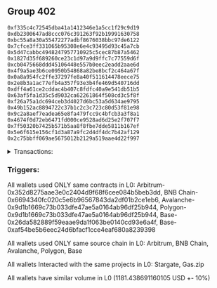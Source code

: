 ## Group 402

```0x1bc5a4454a16ddefc0ca520ba5b699ee54193f4e
0xf335c4c72545dba41a1412346e1a5cc1f29c9d19
0xdb2300647ad8ccc076c391263f92b19991630758
0xbc55a8a30a55472277adbf8676038bbc97de6122
0x7cfce3ff331065b95308e6e4c93495d93c45a7cb
0x5d47cabbc4948247957710925c5cec87b87a5462
0x1827d35f689260ce23c1d97a9d9ffc7c77559d6f
0xcb0475668ddd45106448e557b0eec2eadd2aae6d
0x4f9a5ae3b6ce0950b54868a82be8bcf2c464a67f
0x0a8a954fc2ffe37297fe8a40f511614478eece75
0x2e8b3a1ac77efb4a357f93e3b4fe469d540716dd
0xdff4a61ce2cddac4b407c8fdfc40a9e541db51b5
0x63af5fa1d35c5d9032ca62261864f508cd3c5f8f
0xf26a75a1dc694ceb3d4027d6bc53a5d634ae9795
0x49b152ac8894722c37b1c2c3c723c80d53f81e98
0x9c2a8aef7eadea65e8fa479fcc9c4bfcb3a3f8a1
0x4674f0d72eb6471fd000ce9528ad6d25e2f707f7
0x7f50320b7425b571b5aa8f8fbe7dde5811b167ef
0x5e6f615e156cf1d3a87a9fc2d4df4dc7b42af129
0x2c75bbff069ae5675012b2129a519aae4d22f997
```
<details>
<summary>Transactions:</summary>

Hashes: 

Wallet: 0x1bc5a4454a16ddefc0ca520ba5b699ee54193f4e

       Hash: 0x13345624818b29580b746ec68534f37efcc0ccd4b5aa670f799ad793f51b6257
         - source chain: Arbitrum
         - destination chain: BNB Chain
         - project: Stargate
         - contract: 0x352d8275aae3e0c2404d9f68f6cee084b5beb3dd
         - value USD: 31.250704895
       Hash: 0x883f34db83d38744cc961f01dd36099d4fd933bc39c6c1aff37a69181676f13d
         - source chain: BNB Chain
         - destination chain: Base
         - project: Stargate
         - contract: 0x6694340fc020c5e6b96567843da2df01b2ce1eb6
         - value USD: 29.500835415
       Hash: 0xa599ae3c1a0179a991dad9e863cf15e0d9a6d5d9d8ef01f061e166292dc707ac
         - source chain: Arbitrum
         - destination chain: BNB Chain
         - project: Stargate
         - contract: 0x352d8275aae3e0c2404d9f68f6cee084b5beb3dd
         - value USD: 264.694802572
       Hash: 0x6ac9cfcc71335fc2a60a35fd41a6e157b4620810758e42b2c3fa99b1fce51e57
         - source chain: BNB Chain
         - destination chain: Avalanche
         - project: Stargate
         - contract: 0x6694340fc020c5e6b96567843da2df01b2ce1eb6
         - value USD: 271.073915989
       Hash: 0xc6ec2fa06c2fe797c3d11208dd715fa0bc5028cb8fe16d498b7586d3d7326b72
         - source chain: Avalanche
         - destination chain: Polygon
         - project: Stargate
         - contract: 0x9d1b1669c73b033dfe47ae5a0164ab96df25b944
         - value USD: 267.770572028
       Hash: 0xa09e489327389dbe12468dcd1e8da1a516d21082f8b550059770d9e9f4e29b95
         - source chain: Polygon
         - destination chain: Base
         - project: Stargate
         - contract: 0x9d1b1669c73b033dfe47ae5a0164ab96df25b944
         - value USD: 268.948047277
       Hash: 0xe1ae559ca95580c7cf125b312354fb021b9c896a3ae6c5c6cc54d3a472216969
         - source chain: Base
         - destination chain: Arbitrum
         - project: Gas.zip
         - contract: 0x26da582889f59eaae9da1f063be0140cd93e6a4f
         - value USD: 7.984810477e-05
       Hash: 0x889e5f1fe3aac3b9a4607545b0cc8d4bd82e2af55224346089fb843eacad3900
         - source chain: Base
         - destination chain: Optimism
         - project: Stargate
         - contract: 0xaf54be5b6eec24d6bfacf1cce4eaf680a8239398
         - value USD: 48.199733136
Wallet: 0xf335c4c72545dba41a1412346e1a5cc1f29c9d19

       Hash:0xadf134a6c7205fc664542605edbe8ae9cfeaaf9c90ccfad14aae0ac2d2250803
         - source chain: Arbitrum
         - destination chain: BNB Chain
         - project: Stargate
         - contract: 0x352d8275aae3e0c2404d9f68f6cee084b5beb3dd
         - value USD: 29.039413235
       Hash:0x1d5ed0825b0ee332f1d7a297d32c2ab153c198c289a217e945e33d107b167f74
         - source chain: BNB Chain
         - destination chain: Base
         - project: Stargate
         - contract: 0x6694340fc020c5e6b96567843da2df01b2ce1eb6
         - value USD: 27.086962798
       Hash:0xb45a39f34c37764196e6153072a7eec05d4cec84ba13a59cb2a2f39551232b34
         - source chain: Base
         - destination chain: Arbitrum
         - project: Stargate
         - contract: 0xaf54be5b6eec24d6bfacf1cce4eaf680a8239398
         - value USD: 24.824619678
       Hash:0x892736f704ab0104ecff815e46213ccef8d2f765bd83d33d4abee3617c9574e1
         - source chain: Arbitrum
         - destination chain: BNB Chain
         - project: Stargate
         - contract: 0x352d8275aae3e0c2404d9f68f6cee084b5beb3dd
         - value USD: 268.546222024
       Hash:0xf1b2aea62a347e97827acbe0537457d8811d944cf387947c72c66f60fee2f61e
         - source chain: BNB Chain
         - destination chain: Avalanche
         - project: Stargate
         - contract: 0x6694340fc020c5e6b96567843da2df01b2ce1eb6
         - value USD: 276.063960579
       Hash:0xd1b1acc15b74491c0c7eab63116a8f3f0318576d6608d9099c2e6a4ae7148ec7
         - source chain: Avalanche
         - destination chain: Polygon
         - project: Stargate
         - contract: 0x9d1b1669c73b033dfe47ae5a0164ab96df25b944
         - value USD: 272.458841949
       Hash:0x6cdb2794de624aa13281500101ccbcc5e48376bbcb9741ab2f229fb655d2b280
         - source chain: Polygon
         - destination chain: Base
         - project: Stargate
         - contract: 0x9d1b1669c73b033dfe47ae5a0164ab96df25b944
         - value USD: 274.122096295
       Hash:0x7577b1644479906daba4668f71a115c31c9b69b72353433bacdb73469c0eacf2
         - source chain: Base
         - destination chain: Base
         - project: Gas.zip
         - contract: 0x26da582889f59eaae9da1f063be0140cd93e6a4f
         - value USD: 0.0001462386638
       Hash:0x19fb156f52abc702ebca4cdd0ed4a12c728704bbbe93e6e61866572854a11e43
         - source chain: Base
         - destination chain: Optimism
         - project: Stargate
         - contract: 0xaf54be5b6eec24d6bfacf1cce4eaf680a8239398
         - value USD: 50.512915614
Wallet: 0xdb2300647ad8ccc076c391263f92b19991630758

       Hash:0x76506ac9fdf121201d4cfbefd2b441a4f3edd791eb85d5ba916d99c6155d6d86
         - source chain: Arbitrum
         - destination chain: BNB Chain
         - project: Stargate
         - contract: 0x352d8275aae3e0c2404d9f68f6cee084b5beb3dd
         - value USD: 31.671395362
       Hash:0xf2b087c2b0fe066fc8b46eff46211e30e524c7732088a3dc2cfa73793e8167ec
         - source chain: BNB Chain
         - destination chain: Base
         - project: Stargate
         - contract: 0x6694340fc020c5e6b96567843da2df01b2ce1eb6
         - value USD: 29.8651571
       Hash:0x6269c263a864ba54b2e12e81174a0fb00b2fa790591e909cc1c1b6a63cdf4f1f
         - source chain: Base
         - destination chain: Arbitrum
         - project: Stargate
         - contract: 0xaf54be5b6eec24d6bfacf1cce4eaf680a8239398
         - value USD: 27.54058391
       Hash:0x01427e5659a174a7d36f0dcb54df7b5866269dd741610adc02058249b232a25b
         - source chain: Arbitrum
         - destination chain: BNB Chain
         - project: Stargate
         - contract: 0x352d8275aae3e0c2404d9f68f6cee084b5beb3dd
         - value USD: 256.127228193
       Hash:0x6f0d58bed786721ca65f2d9a302a6c201f9cf9cfafee47eba0b8ac7419e5c175
         - source chain: BNB Chain
         - destination chain: Avalanche
         - project: Stargate
         - contract: 0x6694340fc020c5e6b96567843da2df01b2ce1eb6
         - value USD: 255.792202375
       Hash:0x90fa10ec50a4f8b329de49dbcd9a3b47ec9da5857c3a636f411d01f8f02c21b7
         - source chain: Avalanche
         - destination chain: Polygon
         - project: Stargate
         - contract: 0x9d1b1669c73b033dfe47ae5a0164ab96df25b944
         - value USD: 253.092155248
       Hash:0x7cdcfa0552948a610cdc28faeb4314e8320d5cfe5b7a10cefe83493e8aa74741
         - source chain: Polygon
         - destination chain: Base
         - project: Stargate
         - contract: 0x9d1b1669c73b033dfe47ae5a0164ab96df25b944
         - value USD: 254.308492796
       Hash:0x279f5b55673a69fc4326a972bbcf791322fa6ca59787665b1c5c62cd79d6f108
         - source chain: Base
         - destination chain: Base
         - project: Gas.zip
         - contract: 0x26da582889f59eaae9da1f063be0140cd93e6a4f
         - value USD: 7.924999163e-05
       Hash:0x3ee5a2f5499aa975c74b1078d4a8fdb7688b3afa2a026d83e173febb07c50568
         - source chain: Base
         - destination chain: Optimism
         - project: Stargate
         - contract: 0xaf54be5b6eec24d6bfacf1cce4eaf680a8239398
         - value USD: 52.130154547
Wallet: 0xbc55a8a30a55472277adbf8676038bbc97de6122

       Hash:0x5b9010537dcad84225bd0034f281cc6c821bb0e9c93fe7d4114959374c7bd846
         - source chain: Arbitrum
         - destination chain: BNB Chain
         - project: Stargate
         - contract: 0x352d8275aae3e0c2404d9f68f6cee084b5beb3dd
         - value USD: 30.099553453
       Hash:0x266eafffc2048a0a0b82157815ae7bbb3e746a470c6b3a981c462e031bad7849
         - source chain: BNB Chain
         - destination chain: Base
         - project: Stargate
         - contract: 0x6694340fc020c5e6b96567843da2df01b2ce1eb6
         - value USD: 28.375633682
       Hash:0xb378e94289fbb74b2a892c546b8f66c3cb06bb27d7bbae8f1c75299db7027d2e
         - source chain: Base
         - destination chain: Arbitrum
         - project: Stargate
         - contract: 0xaf54be5b6eec24d6bfacf1cce4eaf680a8239398
         - value USD: 26.076364794
       Hash:0xee9f8b4635018eeda03ab8b15da3a2c6403fe3ed06328f919c8000f73cd65560
         - source chain: Arbitrum
         - destination chain: BNB Chain
         - project: Stargate
         - contract: 0x352d8275aae3e0c2404d9f68f6cee084b5beb3dd
         - value USD: 253.449303794
       Hash:0xbe481ce6f5540feedc5afc43abe9dc1452a078d82039ad366f67fc1885f18f6e
         - source chain: BNB Chain
         - destination chain: Avalanche
         - project: Stargate
         - contract: 0x6694340fc020c5e6b96567843da2df01b2ce1eb6
         - value USD: 260.17315744
       Hash:0xadaeb5dd3c859d04c4ec3b7f7494a16df2ab5564fde0ea88494b32ac73577ec4
         - source chain: Avalanche
         - destination chain: Polygon
         - project: Stargate
         - contract: 0x9d1b1669c73b033dfe47ae5a0164ab96df25b944
         - value USD: 257.868766583
       Hash:0xde8de4ffdb3f951443c60e839383e9ddb3c00d03b7ad098365876a5c5019537f
         - source chain: Polygon
         - destination chain: Base
         - project: Stargate
         - contract: 0x9d1b1669c73b033dfe47ae5a0164ab96df25b944
         - value USD: 259.130582834
       Hash:0x8b734177b1d9c3fef43af3c699f02f73965055bdac6d3261b22df34ce166a4c0
         - source chain: Base
         - destination chain: Arbitrum
         - project: Gas.zip
         - contract: 0x26da582889f59eaae9da1f063be0140cd93e6a4f
         - value USD: 0.0001151367803
       Hash:0xc1498ac188887192bd0e76b7058a3395b44e53ef04faef5c76677d86963fbdf2
         - source chain: Base
         - destination chain: Optimism
         - project: Stargate
         - contract: 0xaf54be5b6eec24d6bfacf1cce4eaf680a8239398
         - value USD: 53.384917757
Wallet: 0x7cfce3ff331065b95308e6e4c93495d93c45a7cb

       Hash:0xef918f5b70f11a89d8147e90193933c8f1e64b640bb2496a31506a309f651294
         - source chain: Arbitrum
         - destination chain: BNB Chain
         - project: Stargate
         - contract: 0x352d8275aae3e0c2404d9f68f6cee084b5beb3dd
         - value USD: 30.645336015
       Hash:0x6c358fc9da1acff38bcdc0daab6c6dfbfe17bf673b87442c053cd92baa45169b
         - source chain: BNB Chain
         - destination chain: Base
         - project: Stargate
         - contract: 0x6694340fc020c5e6b96567843da2df01b2ce1eb6
         - value USD: 28.81676281
       Hash:0x11b8c81c89891a0014c34c3d065e68eb5d88b738660578183ca73c131a1c7c85
         - source chain: Base
         - destination chain: Arbitrum
         - project: Stargate
         - contract: 0xaf54be5b6eec24d6bfacf1cce4eaf680a8239398
         - value USD: 26.474597278
       Hash:0xbb397b8c520c31480b04485412ee6243bd04e81bdbbc1ef82968476efde4afb6
         - source chain: Arbitrum
         - destination chain: BNB Chain
         - project: Stargate
         - contract: 0x352d8275aae3e0c2404d9f68f6cee084b5beb3dd
         - value USD: 253.01018006
       Hash:0x341c7b2535eb98b18255dae7edf66763ffacf6593bc3691b3563e8db3c7b94b7
         - source chain: BNB Chain
         - destination chain: Avalanche
         - project: Stargate
         - contract: 0x6694340fc020c5e6b96567843da2df01b2ce1eb6
         - value USD: 259.570556137
       Hash:0x4a9fa2cd407414ed4478463995a53879d44b28d70db9d0aeec96af1e1568603a
         - source chain: Avalanche
         - destination chain: Polygon
         - project: Stargate
         - contract: 0x9d1b1669c73b033dfe47ae5a0164ab96df25b944
         - value USD: 257.313553502
       Hash:0x28aaeb45b3256edfb7c526ab8669b353d63833ac2feaa19a863b9ad48395dca7
         - source chain: Polygon
         - destination chain: Base
         - project: Stargate
         - contract: 0x9d1b1669c73b033dfe47ae5a0164ab96df25b944
         - value USD: 258.528643882
       Hash:0x197b9deec2f32bbd8d45689726ceffa61d410b5eb9f8eb0ffd5a029709143b17
         - source chain: Base
         - destination chain: Base
         - project: Gas.zip
         - contract: 0x26da582889f59eaae9da1f063be0140cd93e6a4f
         - value USD: 3.199905322e-05
       Hash:0xe20a8ef82057bfb9076b94d07158be45ac918908eea853263e16f60e298a03d4
         - source chain: Base
         - destination chain: Optimism
         - project: Stargate
         - contract: 0xaf54be5b6eec24d6bfacf1cce4eaf680a8239398
         - value USD: 49.471432447
Wallet: 0x5d47cabbc4948247957710925c5cec87b87a5462

       Hash:0xac36c2883f005dbd6a5812ae3723ed6cce0ef19f3e42c43e9a9b8385263d16e8
         - source chain: Arbitrum
         - destination chain: BNB Chain
         - project: Stargate
         - contract: 0x352d8275aae3e0c2404d9f68f6cee084b5beb3dd
         - value USD: 29.856073123
       Hash:0xe7dbd4511912484aae22eeacd9137054d58bb7c245aaad64cf4e3c8c620eaacf
         - source chain: BNB Chain
         - destination chain: Base
         - project: Stargate
         - contract: 0x6694340fc020c5e6b96567843da2df01b2ce1eb6
         - value USD: 28.056110837
       Hash:0xb95a87fe32041d041fb5fd5a310ffabe1479713b6b816b626ecae3445f4ec49c
         - source chain: Base
         - destination chain: Arbitrum
         - project: Stargate
         - contract: 0xaf54be5b6eec24d6bfacf1cce4eaf680a8239398
         - value USD: 25.895735766
       Hash:0x40c4963081dcfa4303f3187ba219a512fcccf0703525369818bdf4075759eed5
         - source chain: Arbitrum
         - destination chain: BNB Chain
         - project: Stargate
         - contract: 0x352d8275aae3e0c2404d9f68f6cee084b5beb3dd
         - value USD: 264.268574456
       Hash:0xbf071068196f225df7bcd7469d2274dd4c5b9825d19c681986e0a8d55dcbe23f
         - source chain: BNB Chain
         - destination chain: Avalanche
         - project: Stargate
         - contract: 0x6694340fc020c5e6b96567843da2df01b2ce1eb6
         - value USD: 262.621949638
       Hash:0xb87eb351fd9701b058a7471350c40c5fdaa0c01203d0b97e5cce57e4eedfcf76
         - source chain: Avalanche
         - destination chain: Polygon
         - project: Stargate
         - contract: 0x9d1b1669c73b033dfe47ae5a0164ab96df25b944
         - value USD: 261.032004606
       Hash:0xfbf50dbeec931b0e4b7e17067280fe4a3a1bc05298cd0d55c265df89603c3a82
         - source chain: Polygon
         - destination chain: Base
         - project: Stargate
         - contract: 0x9d1b1669c73b033dfe47ae5a0164ab96df25b944
         - value USD: 262.056919626
       Hash:0x03769d6558b44a440c01a48a9845107f9bbd17827c2680b64b97827a5b3851a5
         - source chain: Base
         - destination chain: Metis
         - project: Gas.zip
         - contract: 0x26da582889f59eaae9da1f063be0140cd93e6a4f
         - value USD: 1.169044009e-06
       Hash:0x36aba9f4646c992ccae63b4efa95d4bb8a6033ccb60ca15a4504cb8ec6fe29ed
         - source chain: Base
         - destination chain: Optimism
         - project: Stargate
         - contract: 0xaf54be5b6eec24d6bfacf1cce4eaf680a8239398
         - value USD: 47.183470966
Wallet: 0x1827d35f689260ce23c1d97a9d9ffc7c77559d6f

       Hash:0x797297adedd014dcc17aa1716cb2f7ada9254ab28b7ede832c83d7168e5523ce
         - source chain: Arbitrum
         - destination chain: BNB Chain
         - project: Stargate
         - contract: 0x352d8275aae3e0c2404d9f68f6cee084b5beb3dd
         - value USD: 28.896037157
       Hash:0xe213d9889f95e1d69bbd71af1636535a2e75135ba450ad9aa86646bedccb8b13
         - source chain: BNB Chain
         - destination chain: Base
         - project: Stargate
         - contract: 0x6694340fc020c5e6b96567843da2df01b2ce1eb6
         - value USD: 27.006812247
       Hash:0x0ce538500dae1d55f3874e2151eb2bdafd8b36ed946fba0e2626b7d8b2784723
         - source chain: Base
         - destination chain: Arbitrum
         - project: Stargate
         - contract: 0xaf54be5b6eec24d6bfacf1cce4eaf680a8239398
         - value USD: 24.816646621
       Hash:0xe2f8305110adcdf49d55c89dd1333866c1add34c69fcd81da32106e82b703e3a
         - source chain: Arbitrum
         - destination chain: BNB Chain
         - project: Stargate
         - contract: 0x352d8275aae3e0c2404d9f68f6cee084b5beb3dd
         - value USD: 266.889717631
       Hash:0x51966b2007a6e1552b8bea490905d9c43cb36e487802d7ec9c02f9c4bd88b417
         - source chain: BNB Chain
         - destination chain: Avalanche
         - project: Stargate
         - contract: 0x6694340fc020c5e6b96567843da2df01b2ce1eb6
         - value USD: 265.076975895
       Hash:0x975840826a54cad34f73571bc1953747a3275a3cf57c32aa9fd82214a3244d59
         - source chain: Avalanche
         - destination chain: Polygon
         - project: Stargate
         - contract: 0x9d1b1669c73b033dfe47ae5a0164ab96df25b944
         - value USD: 262.479739891
       Hash:0xe9a3e1be43ef765b1e5f29d7a5c884c7e30a18596aa8ffdbc6719d27f2396bcf
         - source chain: Polygon
         - destination chain: Base
         - project: Stargate
         - contract: 0x9d1b1669c73b033dfe47ae5a0164ab96df25b944
         - value USD: 263.946610094
       Hash:0x8e40b7300e63f44512450d036160626ab379d511d72ca2157c7d74c46aa4e5fc
         - source chain: Base
         - destination chain: Linea
         - project: Gas.zip
         - contract: 0x26da582889f59eaae9da1f063be0140cd93e6a4f
         - value USD: 0.0001070622528
       Hash:0xb721ee0bbc797caa1d24ff64955e25c529cbff423467305349775324ee05aacc
         - source chain: Base
         - destination chain: Optimism
         - project: Stargate
         - contract: 0xaf54be5b6eec24d6bfacf1cce4eaf680a8239398
         - value USD: 50.756668335
Wallet: 0xcb0475668ddd45106448e557b0eec2eadd2aae6d

       Hash:0x94446cf403ea9549441ba1be078b877aaf1fefac5f204ca731ffd5694021b97d
         - source chain: Arbitrum
         - destination chain: BNB Chain
         - project: Stargate
         - contract: 0x352d8275aae3e0c2404d9f68f6cee084b5beb3dd
         - value USD: 31.358786032
       Hash:0xbbc5c2e9009b97f9c9e379e854fa7bae09a3d459746fbf562e71ca64dec6a07c
         - source chain: BNB Chain
         - destination chain: Base
         - project: Stargate
         - contract: 0x6694340fc020c5e6b96567843da2df01b2ce1eb6
         - value USD: 29.607702816
       Hash:0xccaf320fcdd6f8e7f48ecc7af73f6c0c4f642e01e1d6e6047c2dfefcd094a611
         - source chain: Base
         - destination chain: Arbitrum
         - project: Stargate
         - contract: 0xaf54be5b6eec24d6bfacf1cce4eaf680a8239398
         - value USD: 27.296213626
       Hash:0x860cfdbf982b328039821416553d3698ede3c47c7839c1b20fb15bdfba9a9e91
         - source chain: Arbitrum
         - destination chain: BNB Chain
         - project: Stargate
         - contract: 0x352d8275aae3e0c2404d9f68f6cee084b5beb3dd
         - value USD: 260.077719479
       Hash:0x9b94cc8f7a1730a3dfacdb0d34402ffb4172cb362f29586b058aeb85f4fca1d8
         - source chain: BNB Chain
         - destination chain: Avalanche
         - project: Stargate
         - contract: 0x6694340fc020c5e6b96567843da2df01b2ce1eb6
         - value USD: 257.264975171
       Hash:0x44e8644d626e15c549a2b167a4937bbbeb178e37cf367031b26e6a46f5895ab1
         - source chain: Avalanche
         - destination chain: Polygon
         - project: Stargate
         - contract: 0x9d1b1669c73b033dfe47ae5a0164ab96df25b944
         - value USD: 253.539668534
       Hash:0x4a073e11c212e2e47879ff749ebfd20301c2f6ca9377a26e3b05ae49fe629491
         - source chain: Polygon
         - destination chain: Base
         - project: Stargate
         - contract: 0x9d1b1669c73b033dfe47ae5a0164ab96df25b944
         - value USD: 255.003750783
       Hash:0x0a45c590a6ac0ee87dd4352ee5cc1fa7d95ef9114a02e6ede3c0f86e977b2bdd
         - source chain: Base
         - destination chain: Metis
         - project: Gas.zip
         - contract: 0x26da582889f59eaae9da1f063be0140cd93e6a4f
         - value USD: 2.495459327e-06
       Hash:0x129eaa424959e86fda0377f7b61b4ef5f8cadc1e4e24e6672e93bc29e301a820
         - source chain: Base
         - destination chain: Optimism
         - project: Stargate
         - contract: 0xaf54be5b6eec24d6bfacf1cce4eaf680a8239398
         - value USD: 49.113357213
Wallet: 0x4f9a5ae3b6ce0950b54868a82be8bcf2c464a67f

       Hash:0x31fcced650a678cc9f0764cf9894f1375568b23782905b045737850cb44ee706
         - source chain: Arbitrum
         - destination chain: BNB Chain
         - project: Stargate
         - contract: 0x352d8275aae3e0c2404d9f68f6cee084b5beb3dd
         - value USD: 30.986708294
       Hash:0xde8d8d98b3c6ef9c3eb8493fab9e3e5ab215b26b2337ebb428580389a3558c0c
         - source chain: BNB Chain
         - destination chain: Base
         - project: Stargate
         - contract: 0x6694340fc020c5e6b96567843da2df01b2ce1eb6
         - value USD: 29.193835718
       Hash:0xc7f065c1241bbc225ac90e4e9925b225dec4710b4fe3aaa58844a963ef3a580c
         - source chain: Base
         - destination chain: Arbitrum
         - project: Stargate
         - contract: 0xaf54be5b6eec24d6bfacf1cce4eaf680a8239398
         - value USD: 26.882599808
       Hash:0x09fe518b4fcb35a8da75f2d3369d38184c032066a4dbf694c137be4f56cf8af2
         - source chain: Arbitrum
         - destination chain: BNB Chain
         - project: Stargate
         - contract: 0x352d8275aae3e0c2404d9f68f6cee084b5beb3dd
         - value USD: 262.25523094
       Hash:0x2a6fee7b48be6b50c57242cf71ce96ea0c53e4bb3f5c165aded4c49fe92c7b20
         - source chain: BNB Chain
         - destination chain: Avalanche
         - project: Stargate
         - contract: 0x6694340fc020c5e6b96567843da2df01b2ce1eb6
         - value USD: 268.157350263
       Hash:0x8afd03f75a1e13ee71c9c3295c9ad11308b49efec778252bd0fac8e6037e6af5
         - source chain: Avalanche
         - destination chain: Polygon
         - project: Stargate
         - contract: 0x9d1b1669c73b033dfe47ae5a0164ab96df25b944
         - value USD: 265.773713693
       Hash:0x09f37bdfb5208e470d93ee2a92e5203c7c6cebc2e2af889e490868942f110e56
         - source chain: Polygon
         - destination chain: Base
         - project: Stargate
         - contract: 0x9d1b1669c73b033dfe47ae5a0164ab96df25b944
         - value USD: 267.351701594
       Hash:0x82c49c99460bb9d49ee3cf96619184c1788393640042ac138412ba422a91be95
         - source chain: Base
         - destination chain: Scroll
         - project: Gas.zip
         - contract: 0x26da582889f59eaae9da1f063be0140cd93e6a4f
         - value USD: 5.951225787e-05
       Hash:0xe917767901bcead59ca6c8325f5789bf59fd6e1e56cbe66017a06588b30fad9e
         - source chain: Base
         - destination chain: Optimism
         - project: Stargate
         - contract: 0xaf54be5b6eec24d6bfacf1cce4eaf680a8239398
         - value USD: 52.819284683
Wallet: 0x0a8a954fc2ffe37297fe8a40f511614478eece75

       Hash:0xc431843aa85d95816fc02892db359d2fb64da648088e6c0f46478905bd796c44
         - source chain: Arbitrum
         - destination chain: BNB Chain
         - project: Stargate
         - contract: 0x352d8275aae3e0c2404d9f68f6cee084b5beb3dd
         - value USD: 31.20267172
       Hash:0x11069a715420af1435488fe6809887c20bd49bfd81e1740d9dff2de404e4e233
         - source chain: BNB Chain
         - destination chain: Base
         - project: Stargate
         - contract: 0x6694340fc020c5e6b96567843da2df01b2ce1eb6
         - value USD: 29.437723508
       Hash:0xdf561976582d2dc0ecb6035219eee7a91f93be3e1abcaafdb2105969ac8cf759
         - source chain: Base
         - destination chain: Arbitrum
         - project: Stargate
         - contract: 0xaf54be5b6eec24d6bfacf1cce4eaf680a8239398
         - value USD: 27.173747064
       Hash:0x49325f065465c3b8611df13320e0787642ae36d5443ba13e827857e0985fc22f
         - source chain: Arbitrum
         - destination chain: BNB Chain
         - project: Stargate
         - contract: 0x352d8275aae3e0c2404d9f68f6cee084b5beb3dd
         - value USD: 251.063863834
       Hash:0x8900502fece246e4713668a5cc2f68db3f6c4b16a78088e484cac64212a581f9
         - source chain: BNB Chain
         - destination chain: Avalanche
         - project: Stargate
         - contract: 0x6694340fc020c5e6b96567843da2df01b2ce1eb6
         - value USD: 256.280558302
       Hash:0xc2ca31926f66831f59eef5e558f20c59e8bbe5b3af76c16b3f28776517505d8e
         - source chain: Avalanche
         - destination chain: Polygon
         - project: Stargate
         - contract: 0x9d1b1669c73b033dfe47ae5a0164ab96df25b944
         - value USD: 253.801968552
       Hash:0x05d0162f82b2be3657294472ed013046fb72df96143ae16f7f9d81f8a9a7835a
         - source chain: Polygon
         - destination chain: Base
         - project: Stargate
         - contract: 0x9d1b1669c73b033dfe47ae5a0164ab96df25b944
         - value USD: 255.166039803
       Hash:0x3cc07670805bb257a66eaa0c91c601ee7bf623621453bb385d1506ad2d3ab988
         - source chain: Base
         - destination chain: Arbitrum
         - project: Gas.zip
         - contract: 0x26da582889f59eaae9da1f063be0140cd93e6a4f
         - value USD: 0.0001052679134
       Hash:0x3afd35c3021912941f9ab4e8dc4324e83cea9390bd36daff744db1c49b1fe1d8
         - source chain: Base
         - destination chain: Optimism
         - project: Stargate
         - contract: 0xaf54be5b6eec24d6bfacf1cce4eaf680a8239398
         - value USD: 48.56345308
Wallet: 0x2e8b3a1ac77efb4a357f93e3b4fe469d540716dd

       Hash:0xda87f38c262dfc953d4d60d8b2c3ff53e0fefa5123b38d3764dad405058ce977
         - source chain: Arbitrum
         - destination chain: BNB Chain
         - project: Stargate
         - contract: 0x352d8275aae3e0c2404d9f68f6cee084b5beb3dd
         - value USD: 30.561456324
       Hash:0x560ca21da75bac7a427940d4f0de1a08af35fa0d8909a4e444e98e25b6332c72
         - source chain: BNB Chain
         - destination chain: Base
         - project: Stargate
         - contract: 0x6694340fc020c5e6b96567843da2df01b2ce1eb6
         - value USD: 28.750281787
       Hash:0xb93f9f45414990ae04c006a4894b3a99caf4f131506ff68dffb36b9e4bd44381
         - source chain: Base
         - destination chain: Arbitrum
         - project: Stargate
         - contract: 0xaf54be5b6eec24d6bfacf1cce4eaf680a8239398
         - value USD: 26.501302829
       Hash:0x2f9583c456afc250a8cb55bbd8635ef9b165db847f34974c80d02f61a0e72f8c
         - source chain: Arbitrum
         - destination chain: BNB Chain
         - project: Stargate
         - contract: 0x352d8275aae3e0c2404d9f68f6cee084b5beb3dd
         - value USD: 263.819956228
       Hash:0xbbe8c0d80b8fb4187693a3c26059738b7d8509f9badbac0e9c3d0b87082b6604
         - source chain: BNB Chain
         - destination chain: Avalanche
         - project: Stargate
         - contract: 0x6694340fc020c5e6b96567843da2df01b2ce1eb6
         - value USD: 269.520647789
       Hash:0xa3a9c66b924726e255df8d4957f66f8cbfac1e57f0e9590ef51bbd220bede6e2
         - source chain: Avalanche
         - destination chain: Polygon
         - project: Stargate
         - contract: 0x9d1b1669c73b033dfe47ae5a0164ab96df25b944
         - value USD: 266.143617568
       Hash:0x7795aeea880180b7609f076cf7b42b616502a77bf94177bd20b334fd78453bad
         - source chain: Polygon
         - destination chain: Base
         - project: Stargate
         - contract: 0x9d1b1669c73b033dfe47ae5a0164ab96df25b944
         - value USD: 267.166845284
       Hash:0x34e0c4421a5e1b04e6dc484b4f19dae469d999f423e5314dfadf692d803361cb
         - source chain: Base
         - destination chain: Scroll
         - project: Gas.zip
         - contract: 0x26da582889f59eaae9da1f063be0140cd93e6a4f
         - value USD: 2.661603492e-05
       Hash:0xc885f362961ccd71bbd8e3d7fba1b68a722f930ea6cc99e02b51143c4424176e
         - source chain: Base
         - destination chain: Optimism
         - project: Stargate
         - contract: 0xaf54be5b6eec24d6bfacf1cce4eaf680a8239398
         - value USD: 48.030535823
Wallet: 0xdff4a61ce2cddac4b407c8fdfc40a9e541db51b5

       Hash:0xdae325d40e2d703f7c2c981443b5e892d485b1ff3d58c3df6dce95ad118ff0bc
         - source chain: Arbitrum
         - destination chain: BNB Chain
         - project: Stargate
         - contract: 0x352d8275aae3e0c2404d9f68f6cee084b5beb3dd
         - value USD: 29.521265811
       Hash:0x40dc163f1dfff9ce6a414f21e053ecb398001a13b86733dcc65ded95cccd33c7
         - source chain: BNB Chain
         - destination chain: Base
         - project: Stargate
         - contract: 0x6694340fc020c5e6b96567843da2df01b2ce1eb6
         - value USD: 27.802598859
       Hash:0x6650f2768b2331e85252237774998a30d6a5baa03ef3d9a75887f712bf3c570d
         - source chain: Base
         - destination chain: Arbitrum
         - project: Stargate
         - contract: 0xaf54be5b6eec24d6bfacf1cce4eaf680a8239398
         - value USD: 25.425821934
       Hash:0x6eee12a54325a5238852a57730903507dbe8882e86c6a3ca1560395ebc76f91b
         - source chain: Arbitrum
         - destination chain: BNB Chain
         - project: Stargate
         - contract: 0x352d8275aae3e0c2404d9f68f6cee084b5beb3dd
         - value USD: 257.322739668
       Hash:0xb40b7292a030dd211fd3fbe9e73fdf9f6a2df2cc10160ade5a85f8568d2f4498
         - source chain: BNB Chain
         - destination chain: Avalanche
         - project: Stargate
         - contract: 0x6694340fc020c5e6b96567843da2df01b2ce1eb6
         - value USD: 254.960798119
       Hash:0x56cfd1a22a39e227221249612152e17c3a86e60d803f7c17e6dbae0b56001c3b
         - source chain: Avalanche
         - destination chain: Polygon
         - project: Stargate
         - contract: 0x9d1b1669c73b033dfe47ae5a0164ab96df25b944
         - value USD: 251.742494033
       Hash:0x3e94da82bff22391e8b99ea64b6b5bdb00ef841c48a754e261fd62a97a7f5917
         - source chain: Polygon
         - destination chain: Base
         - project: Stargate
         - contract: 0x9d1b1669c73b033dfe47ae5a0164ab96df25b944
         - value USD: 252.701545493
       Hash:0xa4d1a3bd90b6fbe8279a733e8fdb73729f35edf143488d150cd4911568569a52
         - source chain: Base
         - destination chain: Base
         - project: Gas.zip
         - contract: 0x26da582889f59eaae9da1f063be0140cd93e6a4f
         - value USD: 7.536225619e-05
       Hash:0xe0b210a2818576b8690a0ec29278b81fb64830d5c9caca65598e947f711bc378
         - source chain: Base
         - destination chain: Optimism
         - project: Stargate
         - contract: 0xaf54be5b6eec24d6bfacf1cce4eaf680a8239398
         - value USD: 46.705703328
Wallet: 0x63af5fa1d35c5d9032ca62261864f508cd3c5f8f

       Hash:0xabc876dc5205f0f63350919239689fc6953f03bd7a168b2c95837f4c0a6e40aa
         - source chain: Arbitrum
         - destination chain: BNB Chain
         - project: Stargate
         - contract: 0x352d8275aae3e0c2404d9f68f6cee084b5beb3dd
         - value USD: 30.710921732
       Hash:0x780b720c864ccebde045c9e34513bb4291593e0a2ec330bf7f9f495fdb323658
         - source chain: BNB Chain
         - destination chain: Base
         - project: Stargate
         - contract: 0x6694340fc020c5e6b96567843da2df01b2ce1eb6
         - value USD: 29.027910754
       Hash:0x42c769b0322efec5edfdbe04f10341856f04bd489d2761cf4695f8b92180fa08
         - source chain: Base
         - destination chain: Arbitrum
         - project: Stargate
         - contract: 0xaf54be5b6eec24d6bfacf1cce4eaf680a8239398
         - value USD: 26.813355622
       Hash:0x9cc8c8faa3f4d6c69e70822171ce9137b8c06a02dfcb5fb7c1157611a9dd2899
         - source chain: Arbitrum
         - destination chain: BNB Chain
         - project: Stargate
         - contract: 0x352d8275aae3e0c2404d9f68f6cee084b5beb3dd
         - value USD: 263.698776886
       Hash:0xb442c564f4702c8207fa37ef29f39a72a8e04e9da4bbafedb0269d20b2787efd
         - source chain: BNB Chain
         - destination chain: Avalanche
         - project: Stargate
         - contract: 0x6694340fc020c5e6b96567843da2df01b2ce1eb6
         - value USD: 262.139586613
       Hash:0x378a9bd1317b376b8e08508f26c2250624a065bfdd527516f1784e49120fa664
         - source chain: Avalanche
         - destination chain: Polygon
         - project: Stargate
         - contract: 0x9d1b1669c73b033dfe47ae5a0164ab96df25b944
         - value USD: 258.52643188
       Hash:0x790ce97edf80710ad79d965bc740b1fe53370be953d800e90700a2b14e75236c
         - source chain: Polygon
         - destination chain: Base
         - project: Stargate
         - contract: 0x9d1b1669c73b033dfe47ae5a0164ab96df25b944
         - value USD: 259.20682176
       Hash:0x113fc4c36540af279b81300f6721b3daa4860406aef1feae09a9042ae2b3516f
         - source chain: Base
         - destination chain: Metis
         - project: Gas.zip
         - contract: 0x26da582889f59eaae9da1f063be0140cd93e6a4f
         - value USD: 1.140941989e-06
       Hash:0xcb19bc4c1ad032d221a62d1317e21b62293d6bb12f9d8445c3285db875a813c9
         - source chain: Base
         - destination chain: Optimism
         - project: Stargate
         - contract: 0xaf54be5b6eec24d6bfacf1cce4eaf680a8239398
         - value USD: 55.308363004
Wallet: 0xf26a75a1dc694ceb3d4027d6bc53a5d634ae9795

       Hash:0xfc8dc7ce598fe63786d103992fcc7028bf741ace75fe0bb32da21b0eeb70c82d
         - source chain: Arbitrum
         - destination chain: BNB Chain
         - project: Stargate
         - contract: 0x352d8275aae3e0c2404d9f68f6cee084b5beb3dd
         - value USD: 31.344991607
       Hash:0x0188a8d51b6b420f72497d5bdd9f41d9f1a34d0bb719833008bf96ca7f73aea8
         - source chain: BNB Chain
         - destination chain: Base
         - project: Stargate
         - contract: 0x6694340fc020c5e6b96567843da2df01b2ce1eb6
         - value USD: 29.616222638
       Hash:0x97a569bea7541ba6466834adc44778f0a306abee897f11898e47ee9b20a33dcf
         - source chain: Base
         - destination chain: Arbitrum
         - project: Stargate
         - contract: 0xaf54be5b6eec24d6bfacf1cce4eaf680a8239398
         - value USD: 27.443338436
       Hash:0xfbec7366b41e867c53b116bc565cd79c0b44610c91b0d7b8a7a1065f7bd17c41
         - source chain: Arbitrum
         - destination chain: BNB Chain
         - project: Stargate
         - contract: 0x352d8275aae3e0c2404d9f68f6cee084b5beb3dd
         - value USD: 257.793336874
       Hash:0x853ee2bd6a989a2d9645ce39f8547c77ada78b7d0ee9100a54c1f9aceaf79f13
         - source chain: BNB Chain
         - destination chain: Avalanche
         - project: Stargate
         - contract: 0x6694340fc020c5e6b96567843da2df01b2ce1eb6
         - value USD: 263.177206118
       Hash:0x5df24f3cb16ed67fa17b2fbfd7942836d6c75921edb145f2f1da4976ea4ed533
         - source chain: Avalanche
         - destination chain: Polygon
         - project: Stargate
         - contract: 0x9d1b1669c73b033dfe47ae5a0164ab96df25b944
         - value USD: 261.91757734
       Hash:0x2cb8d5ba40ed84efcf60ba98fb9305660bda9b60bef62aa10c84ae0a2eb008b2
         - source chain: Polygon
         - destination chain: Base
         - project: Stargate
         - contract: 0x9d1b1669c73b033dfe47ae5a0164ab96df25b944
         - value USD: 262.801275433
       Hash:0x6e105966a734c94ab971537864d7130c6377dd8d63073973f1feb4c30e78a24d
         - source chain: Base
         - destination chain: Zora
         - project: Gas.zip
         - contract: 0x26da582889f59eaae9da1f063be0140cd93e6a4f
         - value USD: 4.246603325e-05
       Hash:0xd8df96cc466a9e0f97a3386372f81117b0c6aed0cb814e95bd36f6199c910e9f
         - source chain: Base
         - destination chain: Optimism
         - project: Stargate
         - contract: 0xaf54be5b6eec24d6bfacf1cce4eaf680a8239398
         - value USD: 51.890130373
Wallet: 0x49b152ac8894722c37b1c2c3c723c80d53f81e98

       Hash:0x2c04567199c6598d5d88be37d958dbbc782f96ed8216f18ac78a31a18137da73
         - source chain: Arbitrum
         - destination chain: BNB Chain
         - project: Stargate
         - contract: 0x352d8275aae3e0c2404d9f68f6cee084b5beb3dd
         - value USD: 31.275737703
       Hash:0x133d39f56f0710553f5298cb67af110cc79137e89875c0ec70544e1c7296aec8
         - source chain: BNB Chain
         - destination chain: Base
         - project: Stargate
         - contract: 0x6694340fc020c5e6b96567843da2df01b2ce1eb6
         - value USD: 29.404192401
       Hash:0x857244198b23bb47cc7c9fd6c6d4fbc0917ffda28bb38202d9233412e76b174a
         - source chain: Base
         - destination chain: Arbitrum
         - project: Stargate
         - contract: 0xaf54be5b6eec24d6bfacf1cce4eaf680a8239398
         - value USD: 27.242084274
       Hash:0x0a2997a705019596c4128ef70f7a376d707c99177285ad842ffe361c55aabbfb
         - source chain: Arbitrum
         - destination chain: BNB Chain
         - project: Stargate
         - contract: 0x352d8275aae3e0c2404d9f68f6cee084b5beb3dd
         - value USD: 268.752434196
       Hash:0x7070a549b19b0161e00ada96fe781f177239c4c812b08ce20849f93dbeb0ea1e
         - source chain: BNB Chain
         - destination chain: Avalanche
         - project: Stargate
         - contract: 0x6694340fc020c5e6b96567843da2df01b2ce1eb6
         - value USD: 275.669294646
       Hash:0xccf643dda2a2171aac1223d2bc0243c7afc51d47bd372291cd46aa37cbce2dec
         - source chain: Avalanche
         - destination chain: Polygon
         - project: Stargate
         - contract: 0x9d1b1669c73b033dfe47ae5a0164ab96df25b944
         - value USD: 272.181285875
       Hash:0xf4b77a5f547e2fec0ce8be7fb5e9a1b13f797c98c5a8f26b751efbaec4f0910b
         - source chain: Polygon
         - destination chain: Base
         - project: Stargate
         - contract: 0x9d1b1669c73b033dfe47ae5a0164ab96df25b944
         - value USD: 273.120501568
       Hash:0x583870236b4a9c199bdc74790e2ee1cfb20ff2c6069d9546ce38e957c8cdc401
         - source chain: Base
         - destination chain: Zora
         - project: Gas.zip
         - contract: 0x26da582889f59eaae9da1f063be0140cd93e6a4f
         - value USD: 0.0001184264026
       Hash:0x7b04214547b592496e017829ca05521bfd5e465024f8de164c8b0ea4838432b2
         - source chain: Base
         - destination chain: Optimism
         - project: Stargate
         - contract: 0xaf54be5b6eec24d6bfacf1cce4eaf680a8239398
         - value USD: 50.500378567
Wallet: 0x9c2a8aef7eadea65e8fa479fcc9c4bfcb3a3f8a1

       Hash:0x3ab7fbb7705ea9daa4c185712c124e17d2506e2e39e690e3d0f9ba2596ea342a
         - source chain: Arbitrum
         - destination chain: BNB Chain
         - project: Stargate
         - contract: 0x352d8275aae3e0c2404d9f68f6cee084b5beb3dd
         - value USD: 29.867893061
       Hash:0x08a4661f207ea4924c5314050b3234f36f217c2088e1fad646da7a793a4cc700
         - source chain: BNB Chain
         - destination chain: Base
         - project: Stargate
         - contract: 0x6694340fc020c5e6b96567843da2df01b2ce1eb6
         - value USD: 28.001965901
       Hash:0x96001a6e282a25bfd0bbe0d2679958f3faa66a3c4562b043ab7e2f3ee4f7ae16
         - source chain: Base
         - destination chain: Arbitrum
         - project: Stargate
         - contract: 0xaf54be5b6eec24d6bfacf1cce4eaf680a8239398
         - value USD: 25.853095334
       Hash:0x5400ed128bb633a9026671bbc7c2b654ddf0db165619067761b33685b1680a01
         - source chain: Arbitrum
         - destination chain: BNB Chain
         - project: Stargate
         - contract: 0x352d8275aae3e0c2404d9f68f6cee084b5beb3dd
         - value USD: 256.255002603
       Hash:0x1d40b8dbaefb1b5c37d3f39a274672f2c78ab09e6233922666562bbd199c8fea
         - source chain: BNB Chain
         - destination chain: Avalanche
         - project: Stargate
         - contract: 0x6694340fc020c5e6b96567843da2df01b2ce1eb6
         - value USD: 262.225412487
       Hash:0xc29ce353c397f891af28255213a78341164fe5783d088d2f9b899423b9251e4e
         - source chain: Avalanche
         - destination chain: Polygon
         - project: Stargate
         - contract: 0x9d1b1669c73b033dfe47ae5a0164ab96df25b944
         - value USD: 259.128339522
       Hash:0x68172334e221845c579fa1274c1a0a63b686992449da34a6c32e1f663b72bdf4
         - source chain: Polygon
         - destination chain: Base
         - project: Stargate
         - contract: 0x9d1b1669c73b033dfe47ae5a0164ab96df25b944
         - value USD: 259.883018017
       Hash:0xce593a3fe05f40bb3941377eec1514da9eca4831e9b35cd17ae13a0210b4f280
         - source chain: Base
         - destination chain: Zora
         - project: Gas.zip
         - contract: 0x26da582889f59eaae9da1f063be0140cd93e6a4f
         - value USD: 2.841037436e-05
       Hash:0xd649e7e5b08c6a84926abbdafed5f7ac67449653244c10aa2a4ccfd9597d3797
         - source chain: Base
         - destination chain: Optimism
         - project: Stargate
         - contract: 0xaf54be5b6eec24d6bfacf1cce4eaf680a8239398
         - value USD: 50.954439832
Wallet: 0x4674f0d72eb6471fd000ce9528ad6d25e2f707f7

       Hash:0xd7440b88153326a6ebf4eed56e8c24c237d60e3014e1df409cc7cdbf9f074839
         - source chain: Arbitrum
         - destination chain: BNB Chain
         - project: Stargate
         - contract: 0x352d8275aae3e0c2404d9f68f6cee084b5beb3dd
         - value USD: 30.654100296
       Hash:0x54409b8b14dc11ea3b2fc01c927ff143e9a6ebfa1970ceab7d64217d5dc85ccb
         - source chain: BNB Chain
         - destination chain: Base
         - project: Stargate
         - contract: 0x6694340fc020c5e6b96567843da2df01b2ce1eb6
         - value USD: 28.771091681
       Hash:0xccdc2d0b7388ee7dd7d897a529415565619b5235be9a5736ffec800d27f22531
         - source chain: Base
         - destination chain: Arbitrum
         - project: Stargate
         - contract: 0xaf54be5b6eec24d6bfacf1cce4eaf680a8239398
         - value USD: 26.618635155
       Hash:0x246df3c04e57853aa06bd08c48ab0777e6ac060a46a7f4679c1616f6d902ccf6
         - source chain: Arbitrum
         - destination chain: BNB Chain
         - project: Stargate
         - contract: 0x352d8275aae3e0c2404d9f68f6cee084b5beb3dd
         - value USD: 269.922121233
       Hash:0x5b290fb24174ac7afb8d7c7af2b37e19e84c5c6d047489bce528ac6e8ad3402c
         - source chain: BNB Chain
         - destination chain: Avalanche
         - project: Stargate
         - contract: 0x6694340fc020c5e6b96567843da2df01b2ce1eb6
         - value USD: 276.267248923
       Hash:0xc776a85bd1a072c69fbaf2114e1ce813ea192055f1071be432536a63c19ee11d
         - source chain: Avalanche
         - destination chain: Polygon
         - project: Stargate
         - contract: 0x9d1b1669c73b033dfe47ae5a0164ab96df25b944
         - value USD: 273.656014564
       Hash:0xfbc0ac494afa90fdaaf6a3680c0a5e998b2bdd8fb140bb7c4a4a85d08b5e2095
         - source chain: Polygon
         - destination chain: Base
         - project: Stargate
         - contract: 0x9d1b1669c73b033dfe47ae5a0164ab96df25b944
         - value USD: 274.720737543
       Hash:0xa91054e3fcba3993eacdae27fd9e73ae00da7e9ab36c9723f67cc4dbfc1405c5
         - source chain: Base
         - destination chain: Metis
         - project: Gas.zip
         - contract: 0x26da582889f59eaae9da1f063be0140cd93e6a4f
         - value USD: 1.393860164e-06
       Hash:0x1d1f7a54b8a6cb1844411e875e1b9d8f5d5d52a0496bfdba1ac5e2972adb5759
         - source chain: Base
         - destination chain: Optimism
         - project: Stargate
         - contract: 0xaf54be5b6eec24d6bfacf1cce4eaf680a8239398
         - value USD: 52.722108811
Wallet: 0x7f50320b7425b571b5aa8f8fbe7dde5811b167ef

       Hash:0x4567c719ec58cd89d0174e32bb95e200b31b48cd4c0359d66ec1c9ef5a2e2db8
         - source chain: Arbitrum
         - destination chain: BNB Chain
         - project: Stargate
         - contract: 0x352d8275aae3e0c2404d9f68f6cee084b5beb3dd
         - value USD: 31.122947843
       Hash:0x6d50dc0d045dc3b601919d5516b2607fd25e5d5fc403a595eb1fd598237a93b6
         - source chain: BNB Chain
         - destination chain: Base
         - project: Stargate
         - contract: 0x6694340fc020c5e6b96567843da2df01b2ce1eb6
         - value USD: 29.254920954
       Hash:0x97e2824e503018b6667a2213bc4b56ce15e06611bec730de3f1174e3aca18369
         - source chain: Base
         - destination chain: Arbitrum
         - project: Stargate
         - contract: 0xaf54be5b6eec24d6bfacf1cce4eaf680a8239398
         - value USD: 27.138129135
       Hash:0x44191e688f44a5b09f472b4d14c9c0d07953672afb104dd9df3f17f15cd4371d
         - source chain: Arbitrum
         - destination chain: BNB Chain
         - project: Stargate
         - contract: 0x352d8275aae3e0c2404d9f68f6cee084b5beb3dd
         - value USD: 263.580514744
       Hash:0x337add8e84c53c3df827ebe2ed5d1b91d7e6cd08927383c40d8c4d2790671d8c
         - source chain: BNB Chain
         - destination chain: Avalanche
         - project: Stargate
         - contract: 0x6694340fc020c5e6b96567843da2df01b2ce1eb6
         - value USD: 270.27648485
       Hash:0x7c15bba9c9f68e29c9e605919a80c231d8c68d78fcd1a0ab107d402918419a03
         - source chain: Avalanche
         - destination chain: Polygon
         - project: Stargate
         - contract: 0x9d1b1669c73b033dfe47ae5a0164ab96df25b944
         - value USD: 268.646008369
       Hash:0xbb37ca92fde25ed6dc28392c26023c3831a86468057e18f888f97e7e4f3e1837
         - source chain: Polygon
         - destination chain: Base
         - project: Stargate
         - contract: 0x9d1b1669c73b033dfe47ae5a0164ab96df25b944
         - value USD: 269.225356225
       Hash:0xc53c4da790043fa3a479ac460bc8c9a4ac592920ba59773207a42bef6ff3a22d
         - source chain: Base
         - destination chain: Base
         - project: Gas.zip
         - contract: 0x26da582889f59eaae9da1f063be0140cd93e6a4f
         - value USD: 3.169999665e-05
       Hash:0x89cb34f0abb937e1534dd7705f82eabe1894e134dbb5ce09832048025fc718cf
         - source chain: Base
         - destination chain: Optimism
         - project: Stargate
         - contract: 0xaf54be5b6eec24d6bfacf1cce4eaf680a8239398
         - value USD: 51.886247307
Wallet: 0x5e6f615e156cf1d3a87a9fc2d4df4dc7b42af129

       Hash:0xb833ea1b3ddcf71a072a355690586a2e6e83a5854b39cb16f97a5b550d44ec0c
         - source chain: Arbitrum
         - destination chain: BNB Chain
         - project: Stargate
         - contract: 0x352d8275aae3e0c2404d9f68f6cee084b5beb3dd
         - value USD: 31.803471103
       Hash:0x3e1045b93a620247abfb380767e90d63e2a84c22453e2339a60df46fef7ba802
         - source chain: BNB Chain
         - destination chain: Base
         - project: Stargate
         - contract: 0x6694340fc020c5e6b96567843da2df01b2ce1eb6
         - value USD: 29.995155163
       Hash:0xe201a934f07fe136c3cb5f20cd683d136660dafd374586b699a2ede873529529
         - source chain: Base
         - destination chain: Arbitrum
         - project: Stargate
         - contract: 0xaf54be5b6eec24d6bfacf1cce4eaf680a8239398
         - value USD: 27.827585393
       Hash:0x26641f744fdfc2a4ca32e5ccbdf1ca956b2c3587a39ee742ccc0d1276c19864c
         - source chain: Arbitrum
         - destination chain: BNB Chain
         - project: Stargate
         - contract: 0x352d8275aae3e0c2404d9f68f6cee084b5beb3dd
         - value USD: 259.017154581
       Hash:0x0385a270c000a896e83ff10824064d61cea15eb7aecdca8284114406d340c358
         - source chain: BNB Chain
         - destination chain: Avalanche
         - project: Stargate
         - contract: 0x6694340fc020c5e6b96567843da2df01b2ce1eb6
         - value USD: 265.300963715
       Hash:0x539d6ea9195a7fdfe97cd0645b299b2fd6017ad8952375347a72a68407d4ccdd
         - source chain: Avalanche
         - destination chain: Polygon
         - project: Stargate
         - contract: 0x9d1b1669c73b033dfe47ae5a0164ab96df25b944
         - value USD: 263.512194878
       Hash:0x3d6607b96d194daf573f6778ed18e51315f26a771d72c1d5de6bc6ea419c13ff
         - source chain: Polygon
         - destination chain: Base
         - project: Stargate
         - contract: 0x9d1b1669c73b033dfe47ae5a0164ab96df25b944
         - value USD: 264.053206885
       Hash:0x12c23e7042c02f32ed56e27e2a2dc0b1c8663e756428b3992e7007ae871a3fbf
         - source chain: Base
         - destination chain: Linea
         - project: Gas.zip
         - contract: 0x26da582889f59eaae9da1f063be0140cd93e6a4f
         - value USD: 3.020471379e-05
       Hash:0x0a1c835dac6e92b6f77e94e19fe23ca62a58bfed953d7dd592233e0ebf9b3df6
         - source chain: Base
         - destination chain: Optimism
         - project: Stargate
         - contract: 0xaf54be5b6eec24d6bfacf1cce4eaf680a8239398
         - value USD: 50.494387135
Wallet: 0x2c75bbff069ae5675012b2129a519aae4d22f997

       Hash:0x65b57ca8ac7b095fa6d7f9bb1c83ef539ade3719b0166a03cfa2279ee67c8001
         - source chain: Arbitrum
         - destination chain: BNB Chain
         - project: Stargate
         - contract: 0x352d8275aae3e0c2404d9f68f6cee084b5beb3dd
         - value USD: 30.251525939
       Hash:0xbdb2bf677114cbec654d90307cd79f94c07a8acbd33514fc19eceebfc3235996
         - source chain: BNB Chain
         - destination chain: Base
         - project: Stargate
         - contract: 0x6694340fc020c5e6b96567843da2df01b2ce1eb6
         - value USD: 29.025584704
       Hash:0x81a5382474f507013ed1c7856582dddb874db95d4871fc4078226f901c25f23d
         - source chain: Base
         - destination chain: Arbitrum
         - project: Stargate
         - contract: 0xaf54be5b6eec24d6bfacf1cce4eaf680a8239398
         - value USD: 26.889932909
       Hash:0xafec19d23cca747bd220d159d890eac14a08decde8ff2c4a97bcdd102e771968
         - source chain: Arbitrum
         - destination chain: BNB Chain
         - project: Stargate
         - contract: 0x352d8275aae3e0c2404d9f68f6cee084b5beb3dd
         - value USD: 268.251457423
       Hash:0xcec4fcc8903848ad5ff4ecbaa57379ec38bdd86bf8f4cb403bfe8d26635519d1
         - source chain: BNB Chain
         - destination chain: Avalanche
         - project: Stargate
         - contract: 0x6694340fc020c5e6b96567843da2df01b2ce1eb6
         - value USD: 274.637567977
       Hash:0x55e99e17b6c6fedc828af35a2ae2d0e6917da7170c0a8a64262f0b4e0ddb1282
         - source chain: Avalanche
         - destination chain: Polygon
         - project: Stargate
         - contract: 0x9d1b1669c73b033dfe47ae5a0164ab96df25b944
         - value USD: 271.350718286
       Hash:0x6b9f722a238d841d745b62a882b677fb073c5d7fb2c7bf1038998c7cb239acbb
         - source chain: Polygon
         - destination chain: Base
         - project: Stargate
         - contract: 0x9d1b1669c73b033dfe47ae5a0164ab96df25b944
         - value USD: 272.414895785
       Hash:0x128a46c80f862796956ddba4a57df0fa336730a858702b3ed4fb35ada177c030
         - source chain: Base
         - destination chain: Linea
         - project: Gas.zip
         - contract: 0x26da582889f59eaae9da1f063be0140cd93e6a4f
         - value USD: 7.207263389e-05
       Hash:0x658fa72c183753c2914d0579013612ad3cbeee8f184550e17369cd1a9b35661b
         - source chain: Base
         - destination chain: Optimism
         - project: Stargate
         - contract: 0xaf54be5b6eec24d6bfacf1cce4eaf680a8239398
         - value USD: 48.539220298

</details>


### Triggers: 
All wallets used ONLY same contracts in L0: Arbitrum-0x352d8275aae3e0c2404d9f68f6cee084b5beb3dd, BNB Chain-0x6694340fc020c5e6b96567843da2df01b2ce1eb6, Avalanche-0x9d1b1669c73b033dfe47ae5a0164ab96df25b944, Polygon-0x9d1b1669c73b033dfe47ae5a0164ab96df25b944, Base-0x26da582889f59eaae9da1f063be0140cd93e6a4f, Base-0xaf54be5b6eec24d6bfacf1cce4eaf680a8239398

All wallets used ONLY same source chain in L0: Arbitrum, BNB Chain, Avalanche, Polygon, Base

All wallets Interacted with the same projects in L0: Stargate, Gas.zip

All wallets have similar volume in L0 (1181.438691160105 USD +- 10%)

